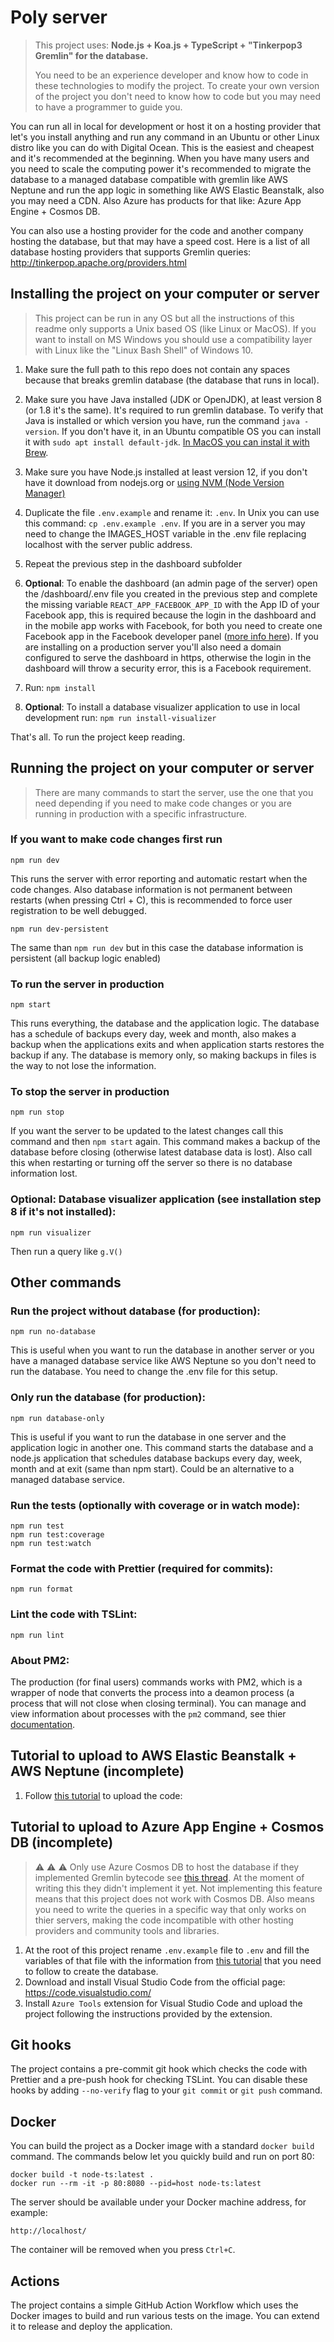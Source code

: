 # Poly server

> This project uses: **Node.js + Koa.js + TypeScript + "Tinkerpop3 Gremlin" for the database.**
>
> You need to be an experience developer and know how to code in these technologies to modify the project. To create your own version of the project you don't need to know how to code but you may need to have a programmer to guide you.

You can run all in local for development or host it on a hosting provider that let's you install anything and run any command in an Ubuntu or other Linux distro like you can do with Digital Ocean. This is the easiest and cheapest and it's recommended at the beginning.
When you have many users and you need to scale the computing power it's recommended to migrate the database to a managed database compatible with gremlin like AWS Neptune and run the app logic in something like AWS Elastic Beanstalk, also you may need a CDN.
Also Azure has products for that like: Azure App Engine + Cosmos DB.

You can also use a hosting provider for the code and another company hosting the database, but that may have a speed cost. Here is a list of all database hosting providers that supports Gremlin queries:
http://tinkerpop.apache.org/providers.html

## Installing the project on your computer or server

> This project can be run in any OS but all the instructions of this readme only supports a Unix based OS (like Linux or MacOS).
> If you want to install on MS Windows you should use a compatibility layer with Linux like the "Linux Bash Shell" of Windows 10.

1. Make sure the full path to this repo does not contain any spaces because that breaks gremlin database (the database that runs in local).

2. Make sure you have Java installed (JDK or OpenJDK), at least version 8 (or 1.8 it's the same). It's required to run gremlin database. To verify that Java is installed or which version you have, run the command `java -version`. If you don't have it, in an Ubuntu compatible OS you can install it with `sudo apt install default-jdk`. [In MacOS you can instal it with Brew](https://devqa.io/brew-install-java/).

3. Make sure you have Node.js installed at least version 12, if you don't have it download from nodejs.org or [using NVM (Node Version Manager)](https://gist.github.com/d2s/372b5943bce17b964a79)

4. Duplicate the file `.env.example` and rename it: `.env`. In Unix you can use this command: `cp .env.example .env`. If you are in a server you may need to change the IMAGES_HOST variable in the .env file replacing localhost with the server public address.

5. Repeat the previous step in the dashboard subfolder

6. **Optional**: To enable the dashboard (an admin page of the server) open the /dashboard/.env file you created in the previous step and complete the missing variable `REACT_APP_FACEBOOK_APP_ID` with the App ID of your Facebook app, this is required because the login in the dashboard and in the mobile app works with Facebook, for both you need to create one Facebook app in the Facebook developer panel ([more info here](https://developers.facebook.com/docs/development/)). If you are installing on a production server you'll also need a domain configured to serve the dashboard in https, otherwise the login in the dashboard will throw a security error, this is a Facebook requirement.

7. Run: `npm install`

8. **Optional**: To install a database visualizer application to use in local development run: `npm run install-visualizer`

That's all.
To run the project keep reading.

## Running the project on your computer or server

> There are many commands to start the server, use the one that you need depending if you need to make code changes or you are running in production with a specific infrastructure.

### If you want to make code changes first run

```
npm run dev
```

This runs the server with error reporting and automatic restart when the code changes. Also database information is not permanent between restarts (when pressing Ctrl + C), this is recommended to force user registration to be well debugged.

```
npm run dev-persistent
```

The same than `npm run dev` but in this case the database information is persistent (all backup logic enabled)

### To run the server in production

```
npm start
```

This runs everything, the database and the application logic. The database has a schedule of backups every day, week and month, also makes a backup when the applications exits and when application starts restores the backup if any. The database is memory only, so making backups in files is the way to not lose the information.

### To stop the server in production

```
npm run stop
```

If you want the server to be updated to the latest changes call this command and then `npm start` again.
This command makes a backup of the database before closing (otherwise latest database data is lost).
Also call this when restarting or turning off the server so there is no database information lost.

### **Optional**: Database visualizer application (see installation step 8 if it's not installed):

```
npm run visualizer
```

Then run a query like `g.V()`

## Other commands

### Run the project without database (for production):

```
npm run no-database
```

This is useful when you want to run the database in another server or you have a managed database service like AWS Neptune so you don't need to run the database. You need to change the .env file for this setup.

### Only run the database (for production):

```
npm run database-only
```

This is useful if you want to run the database in one server and the application logic in another one. This command starts the database and a node.js application that schedules database backups every day, week, month and at exit (same than npm start). Could be an alternative to a managed database service.

### Run the tests (optionally with coverage or in watch mode):

```
npm run test
npm run test:coverage
npm run test:watch
```

### Format the code with Prettier (required for commits):

```
npm run format
```

### Lint the code with TSLint:

```
npm run lint
```

### About PM2:

The production (for final users) commands works with PM2, which is a wrapper of node that converts the process into a deamon process (a process that will not close when closing terminal). You can manage and view information about processes with the `pm2` command, see thier [documentation](https://pm2.keymetrics.io/docs/usage/pm2-doc-single-page/).

## Tutorial to upload to AWS Elastic Beanstalk + AWS Neptune (incomplete)

1. Follow [this tutorial](https://medium.com/@sommershurbaji/deploying-a-docker-container-to-aws-with-elastic-beanstalk-28adfd6e7e95) to upload the code:

## Tutorial to upload to Azure App Engine + Cosmos DB (incomplete)

> :warning: :warning: :warning: Only use Azure Cosmos DB to host the database if they implemented Gremlin bytecode see [this thread](https://feedback.azure.com/forums/263030-azure-cosmos-db/suggestions/33632779-support-gremlin-bytecode-to-enable-the-fluent-api?page=1&per_page=20). At the moment of writing this they didn't implement it yet. Not implementing this feature means that this project does not work with Cosmos DB. Also means you need to write the queries in a specific way that only works on thier servers, making the code incompatible with other hosting providers and community tools and libraries.

1. At the root of this project rename `.env.example` file to `.env` and fill the variables of that file with the information from [this tutorial](https://docs.microsoft.com/en-us/azure/cosmos-db/create-graph-nodejs#update-your-connection-string) that you need to follow to create the database.
2. Download and install Visual Studio Code from the official page: https://code.visualstudio.com/
3. Install `Azure Tools` extension for Visual Studio Code and upload the project following the instructions provided by the extension.

## Git hooks

The project contains a pre-commit git hook which checks the code with Prettier and a pre-push hook for checking TSLint. You can disable these hooks by adding `--no-verify` flag to your `git commit` or `git push` command.

## Docker

You can build the project as a Docker image with a standard `docker build` command. The commands below let you quickly build and run on port 80:

```
docker build -t node-ts:latest .
docker run --rm -it -p 80:8080 --pid=host node-ts:latest
```

The server should be available under your Docker machine address, for example:

```
http://localhost/
```

The container will be removed when you press `Ctrl+C`.

## Actions

The project contains a simple GitHub Action Workflow which uses the Docker images to build and run various tests on the image. You can extend it to release and deploy the application.
